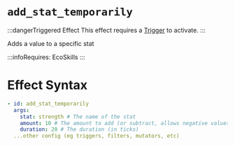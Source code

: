 # `add_stat_temporarily`
:::dangerTriggered Effect
This effect requires a [Trigger](https://plugins.auxilor.io/effects/all-triggers) to activate.
:::

Adds a value to a specific stat

:::infoRequires:
EcoSkills
:::
# Effect Syntax
```yaml
- id: add_stat_temporarily
  args:
    stat: strength # The name of the stat
    amount: 10 # The amount to add (or subtract, allows negative values)
    duration: 20 # The duration (in ticks)
  ...other config (eg triggers, filters, mutators, etc)
```

